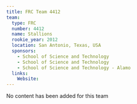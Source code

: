 ```yaml
---
title: FRC Team 4412
team:
  type: FRC
  number: 4412
  name: Stallions
  rookie_year: 2012
  location: San Antonio, Texas, USA
  sponsors:
    - School of Science and Technology
    - School of Science and Technology
    - School of Science and Technology - Alamo
  links:
    Website: 
---
```

No content has been added for this team